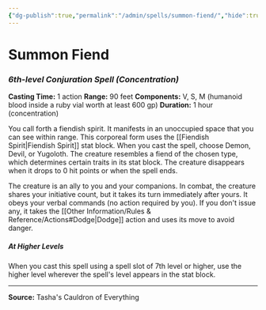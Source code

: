 ```yaml
---
{"dg-publish":true,"permalink":"/admin/spells/summon-fiend/","hide":true,"updated":"2025-08-05T19:49:54.968+01:00"}
---
```


# Summon Fiend
### *6th-level Conjuration Spell* *(Concentration)*
**Casting Time:** 1 action
**Range:** 90 feet
**Components:** V, S, M (humanoid blood inside a ruby vial worth at least 600 gp)
**Duration:** 1 hour (concentration)

You call forth a fiendish spirit. It manifests in an unoccupied space that you can see within range. This corporeal form uses the [[Fiendish Spirit\|Fiendish Spirit]] stat block. When you cast the spell, choose Demon, Devil, or Yugoloth. The creature resembles a fiend of the chosen type, which determines certain traits in its stat block. The creature disappears when it drops to 0 hit points or when the spell ends.

The creature is an ally to you and your companions. In combat, the creature shares your initiative count, but it takes its turn immediately after yours. It obeys your verbal commands (no action required by you). If you don't issue any, it takes the [[Other Information/Rules & Reference/Actions#Dodge\|Dodge]] action and uses its move to avoid danger.

##### At Higher Levels
When you cast this spell using a spell slot of 7th level or higher, use the higher level wherever the spell's level appears in the stat block.

---
**Source:** Tasha's Cauldron of Everything